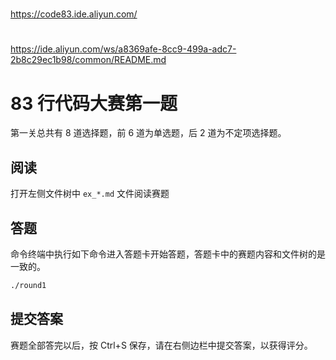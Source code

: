 #
https://code83.ide.aliyun.com/
#
https://ide.aliyun.com/ws/a8369afe-8cc9-499a-adc7-2b8c29ec1b98/common/README.md


# 83 行代码大赛第一题

第一关总共有 8 道选择题，前 6 道为单选题，后 2 道为不定项选择题。

## 阅读

打开左侧文件树中 `ex_*.md` 文件阅读赛题

## 答题
命令终端中执行如下命令进入答题卡开始答题，答题卡中的赛题内容和文件树的是一致的。

```bash
./round1
```

## 提交答案
赛题全部答完以后，按 Ctrl+S 保存，请在右侧边栏中提交答案，以获得评分。



